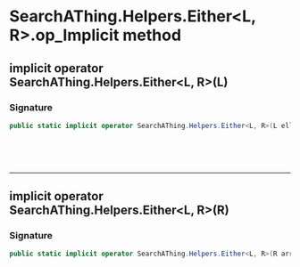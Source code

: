 # SearchAThing.Helpers.Either<L, R>.op_Implicit method
## implicit operator SearchAThing.Helpers.Either<L, R>(L)
### Signature
```csharp
public static implicit operator SearchAThing.Helpers.Either<L, R>(L ell)
```

<p>&nbsp;</p>
<p>&nbsp;</p>
<hr/>

## implicit operator SearchAThing.Helpers.Either<L, R>(R)
### Signature
```csharp
public static implicit operator SearchAThing.Helpers.Either<L, R>(R arr)
```
